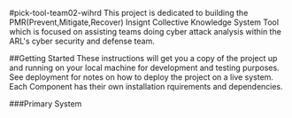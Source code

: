#pick-tool-team02-wihrd
This project is dedicated to building the PMR(Prevent,Mitigate,Recover) Insignt Collective Knowledge System Tool which is focused on assisting teams doing cyber attack analysis within the ARL's cyber security and defense team. 

##Getting Started
These instructions will get you a copy of the project up and running on your local machine for development and testing purposes. See deployment for notes on how to deploy the project on a live system. Each Component has their own installation rquirements and dependencies.

###Primary System
####
